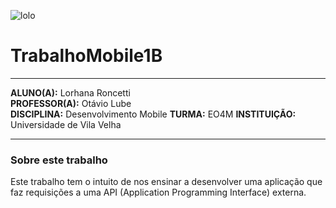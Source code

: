 ![lolo](https://user-images.githubusercontent.com/69554007/200473119-e36a7d58-37c4-4230-8a35-3de10886eda3.png)

# TrabalhoMobile1B

---
**ALUNO(A):** Lorhana Roncetti  
**PROFESSOR(A):** Otávio Lube  
**DISCIPLINA:** Desenvolvimento Mobile 
**TURMA:** EO4M
**INSTITUIÇÃO:** Universidade de Vila Velha

---

### Sobre este trabalho
Este trabalho tem o intuito de nos ensinar a desenvolver uma aplicação que faz requisições a uma API (Application Programming Interface) externa.
